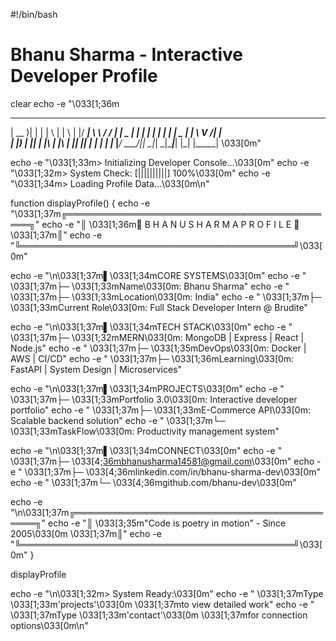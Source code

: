 #!/bin/bash
# Bhanu Sharma - Interactive Developer Profile

clear
echo -e "\033[1;36m
   ____  _   _ _   _ _   _  ____ _____   _______ 
  | __ )| | | | \ | | \ | |/ ___|_ _\ \ / / ____|
  |  _ \| | | |  \| |  \| | |  _ | | \ V /|  _|  
  | |_) | |_| | |\  | |\  | |_| || |  | | | |___ 
  |____/ \___/|_| \_|_| \_|\____|___| |_| |_____|
\033[0m"

echo -e "\033[1;33m> Initializing Developer Console...\033[0m"
echo -e "\033[1;32m> System Check: [||||||||||] 100%\033[0m"
echo -e "\033[1;34m> Loading Profile Data...\033[0m\n"

function displayProfile() {
  echo -e "\033[1;37m╔════════════════════════════════════════════╗"
  echo -e "║ \033[1;36m🚀  B H A N U   S H A R M A   P R O F I L E  🚀 \033[1;37m║"
  echo -e "╚════════════════════════════════════════════╝\033[0m"
  
  echo -e "\n\033[1;37m▌\033[1;34mCORE SYSTEMS\033[0m"
  echo -e " \033[1;37m├─ \033[1;33mName\033[0m: Bhanu Sharma"
  echo -e " \033[1;37m├─ \033[1;33mLocation\033[0m: India"
  echo -e " \033[1;37m├─ \033[1;33mCurrent Role\033[0m: Full Stack Developer Intern @ Brudite"
  
  echo -e "\n\033[1;37m▌\033[1;34mTECH STACK\033[0m"
  echo -e " \033[1;37m├─ \033[1;32mMERN\033[0m: MongoDB | Express | React | Node.js"
  echo -e " \033[1;37m├─ \033[1;35mDevOps\033[0m: Docker | AWS | CI/CD"
  echo -e " \033[1;37m├─ \033[1;36mLearning\033[0m: FastAPI | System Design | Microservices"
  
  echo -e "\n\033[1;37m▌\033[1;34mPROJECTS\033[0m"
  echo -e " \033[1;37m├─ \033[1;33mPortfolio 3.0\033[0m: Interactive developer portfolio"
  echo -e " \033[1;37m├─ \033[1;33mE-Commerce API\033[0m: Scalable backend solution"
  echo -e " \033[1;37m└─ \033[1;33mTaskFlow\033[0m: Productivity management system"
  
  echo -e "\n\033[1;37m▌\033[1;34mCONNECT\033[0m"
  echo -e " \033[1;37m├─ \033[4;36mbhanusharma14581@gmail.com\033[0m"
  echo -e " \033[1;37m├─ \033[4;36mlinkedin.com/in/bhanu-sharma-dev\033[0m"
  echo -e " \033[1;37m└─ \033[4;36mgithub.com/bhanu-dev\033[0m"
  
  echo -e "\n\033[1;37m╔════════════════════════════════════════════╗"
  echo -e "║ \033[3;35m\"Code is poetry in motion\" - Since 2005\033[0m      \033[1;37m║"
  echo -e "╚════════════════════════════════════════════╝\033[0m"
}

displayProfile

echo -e "\n\033[1;32m> System Ready:\033[0m"
echo -e " \033[1;37mType \033[1;33m'projects'\033[0m \033[1;37mto view detailed work"
echo -e " \033[1;37mType \033[1;33m'contact'\033[0m \033[1;37mfor connection options\033[0m\n"